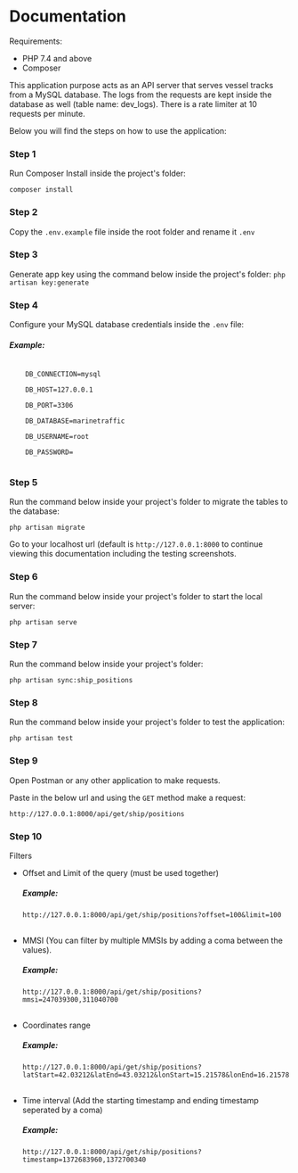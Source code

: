 <h1>Documentation</h1>

Requirements:

<ul>
    <li>PHP 7.4 and above</li>
    <li>Composer</li>
</ul>

<p>
    This application purpose acts as an API server that serves vessel tracks from a MySQL database.
    The logs from the requests are kept inside the database as well (table name: dev_logs).
    There is a rate limiter at 10 requests per minute.

Below you will find the steps on how to use the application:
</p>

<h3>Step 1</h3>
<p>Run Composer Install inside the project's folder:</p>
<code>composer install</code>


<h3>Step 2</h3>
<p>
    Copy the <code>.env.example</code> file inside the root folder and rename it <code>.env</code>
</p>

<h3>Step 3</h3>
<p>
    Generate app key using the command below inside the project's folder:
    <code>php artisan key:generate</code>
</p>


<h3>Step 4</h3>
<p>
    Configure your MySQL database credentials inside the <code>.env</code> file:
    <h5>Example:</h5>
</p>
<code>
    DB_CONNECTION=mysql<br>
    DB_HOST=127.0.0.1<br>
    DB_PORT=3306<br>
    DB_DATABASE=marinetraffic<br>
    DB_USERNAME=root<br>
    DB_PASSWORD=<br>
</code>

<h3>Step 5</h3>
<p>Run the command below inside your project's folder to migrate the tables to the database:</p>
<code>php artisan migrate</code>

<p>Go to your localhost url (default is <code>http://127.0.0.1:8000</code> to continue viewing this documentation including the testing screenshots.</p>

<h3>Step 6</h3>
<p>Run the command below inside your project's folder to start the local server:</p>
<code>php artisan serve</code>

<h3>Step 7</h3>
<p>Run the command below inside your project's folder:</p>
<code>php artisan sync:ship_positions</code>

<h3>Step 8</h3>
<p>Run the command below inside your project's folder to test the application:</p>
<code>php artisan test</code>

<h3>Step 9</h3>
<p>Open Postman or any other application to make requests.</p>
<p>Paste in the below url and using the <code>GET</code> method make a request:</p>
<code>http://127.0.0.1:8000/api/get/ship/positions</code>

<h3>Step 10</h3>
<p>Filters</p>
<ul>
    <li>
        Offset and Limit of the query (must be used together)
        <h5>Example:</h5>
        <code>http://127.0.0.1:8000/api/get/ship/positions?offset=100&limit=100</code>
    </li>
    <li style="margin-top: 30px;">
        MMSI (You can filter by multiple MMSIs by adding a coma between the values).
        <h5>Example:</h5>
        <code>http://127.0.0.1:8000/api/get/ship/positions?mmsi=247039300,311040700</code>
    </li>
    <li style="margin-top: 30px;">
        Coordinates range
        <h5>Example:</h5>
        <code>http://127.0.0.1:8000/api/get/ship/positions?latStart=42.03212&latEnd=43.03212&lonStart=15.21578&lonEnd=16.21578</code>
    </li>
    <li style="margin-top: 30px;">
        Time interval (Add the starting timestamp and ending timestamp seperated by a coma)
        <h5>Example:</h5>
        <code>http://127.0.0.1:8000/api/get/ship/positions?timestamp=1372683960,1372700340</code>
    </li>
</ul>
